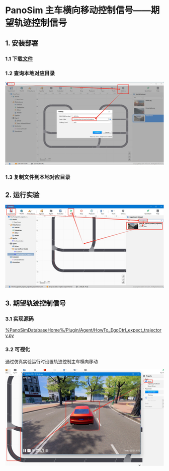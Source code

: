 # PanoSim 主车横向移动控制信号——期望轨迹控制信号

## 1. 安装部署

### 1.1 下载[文件](https://github.com/liyanlee/PanoSim_How_To/tree/main/EgoControl/expect_trajectory/PanoSimDatabase)

### 1.2 查询本地对应目录
![image](../../Bus/ego/docs/images/folder.jpg)

### 1.3 复制文件到本地对应目录

## 2. 运行实验
![image](docs/images/open.jpg)

## 3. 期望轨迹控制信号

### 3.1 实现源码
[%PanoSimDatabaseHome%/Plugin/Agent/HowTo_EgoCtrl_expect_trajectory.py](PanoSimDatabase/Plugin/Agent/HowTo_EgoCtrl_expect_trajectory.py)

### 3.2 可视化
通过仿真实验运行时设置轨迹控制主车横向移动

![image](docs/images/visualization.jpg)
